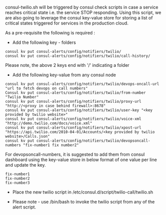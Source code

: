 consul-twilio.sh will be triggered by consul check scripts in case a service reaches critical state i.e. the service STOP responding.
Using this script, we are also going to leverage the consul key-value store for storing a list of critical states triggered for services in the production cloud. 

As a pre-requisite the following is required :

* Add the following key - folders 

```
consul kv put consul-alerts/config/notifiers/twilio/
consul kv put consul-alerts/config/notifiers/twilio/call-history/
```
Please note, the above 2 keys end with '/' indicating a folder 

* Add the following key-value from any consul node 

```
consul kv put consul-alerts/config/notifiers/twilio/devops-oncall-url "url to fetch devops on call numbers" 
Consul kv put consul-alerts/config/notifiers/twilio/from-number  "Twilio Number"
consul kv put consul-alerts/config/notifiers/twilio/proxy-url "http://<proxy in case behind firewall>:8678"
consul kv put consul-alerts/config/notifiers/twilio/user-key "<key provided by twilio website>"
consul kv put consul-alerts/config/notifiers/twilio/voice-xml "http://demo.twilio.com/docs/voice.xml"
consul kv put consul-alerts/config/notifiers/twilio/xpost-url "https://api.twilio.com/2010-04-01/Accounts/<key provided by twilio website>/Calls.json"
consul kv put consul-alerts/config/notifiers/twilio/devopsoncall-numbers "fix-number1 fix number2"
```
For devopsoncall-numbers, it is suggested to add them from consul dashboard using the key-value store in below format of one value per line and update the key.

```
fix-number1
fix-number2
fix-number3
```

* Place the new twilio script in /etc/consul.d/script/twilio-call/twilio.sh

* Please note - use /bin/bash to invoke the twilio script from any of the alert script.

